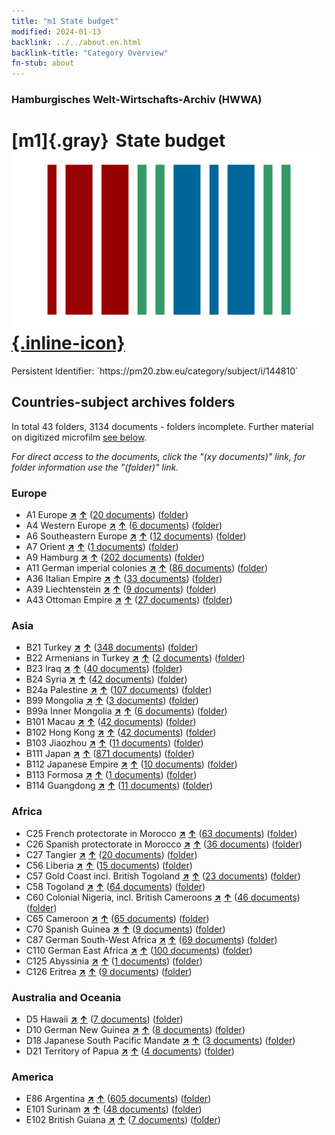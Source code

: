 ```yaml
---
title: "m1 State budget"
modified: 2024-01-13
backlink: ../../about.en.html
backlink-title: "Category Overview"
fn-stub: about
---
```


### Hamburgisches Welt-Wirtschafts-Archiv (HWWA)

# [m1]{.gray}&#8201; State budget &#160; [![Wikidata](/images/Wikidata-logo.svg "Wikidata"){.inline-icon}](http://www.wikidata.org/entity/Q99428008)

<div class="hint">Persistent Identifier: `https://pm20.zbw.eu/category/subject/i/144810`</div>







## Countries-subject archives folders







In total 43 folders, 3134 documents - folders incomplete. Further material on digitized microfilm [see below](#filmsections).

_For direct access to the documents, click the "(xy documents)" link, for folder information use the "(folder)" link._



### Europe

- A1 Europe [**&nearr;**](../../../geo/i/140892/about.en.html "Europe (all folders)") [**&uarr;**](../../../geo/about.en.html#A1 "Country category system") (<a href="https://pm20.zbw.eu/iiifview/folder/sh/140892,144810" title="about: Europe : State budget" target="_blank">20 documents</a>) ([folder](../../../../folder/sh/1408xx/140892/1448xx/144810/about.en.html))
- A4 Western Europe [**&nearr;**](../../../geo/i/140897/about.en.html "Western Europe (all folders)") [**&uarr;**](../../../geo/about.en.html#A4 "Country category system") (<a href="https://pm20.zbw.eu/iiifview/folder/sh/140897,144810" title="about: Western Europe : State budget" target="_blank">6 documents</a>) ([folder](../../../../folder/sh/1408xx/140897/1448xx/144810/about.en.html))
- A6 Southeastern Europe [**&nearr;**](../../../geo/i/140900/about.en.html "Southeastern Europe (all folders)") [**&uarr;**](../../../geo/about.en.html#A6 "Country category system") (<a href="https://pm20.zbw.eu/iiifview/folder/sh/140900,144810" title="about: Southeastern Europe : State budget" target="_blank">12 documents</a>) ([folder](../../../../folder/sh/1409xx/140900/1448xx/144810/about.en.html))
- A7 Orient [**&nearr;**](../../../geo/i/140902/about.en.html "Orient (all folders)") [**&uarr;**](../../../geo/about.en.html#A7 "Country category system") (<a href="https://pm20.zbw.eu/iiifview/folder/sh/140902,144810" title="about: Orient : State budget" target="_blank">1 documents</a>) ([folder](../../../../folder/sh/1409xx/140902/1448xx/144810/about.en.html))
- A9 Hamburg [**&nearr;**](../../../geo/i/140905/about.en.html "Hamburg (all folders)") [**&uarr;**](../../../geo/about.en.html#A9 "Country category system") (<a href="https://pm20.zbw.eu/iiifview/folder/sh/140905,144810" title="about: Hamburg : State budget" target="_blank">202 documents</a>) ([folder](../../../../folder/sh/1409xx/140905/1448xx/144810/about.en.html))
- A11 German imperial colonies [**&nearr;**](../../../geo/i/140960/about.en.html "German imperial colonies (all folders)") [**&uarr;**](../../../geo/about.en.html#A11 "Country category system") (<a href="https://pm20.zbw.eu/iiifview/folder/sh/140960,144810" title="about: German imperial colonies : State budget" target="_blank">86 documents</a>) ([folder](../../../../folder/sh/1409xx/140960/1448xx/144810/about.en.html))
- A36 Italian Empire [**&nearr;**](../../../geo/i/141012/about.en.html "Italian Empire (all folders)") [**&uarr;**](../../../geo/about.en.html#A36 "Country category system") (<a href="https://pm20.zbw.eu/iiifview/folder/sh/141012,144810" title="about: Italian Empire : State budget" target="_blank">33 documents</a>) ([folder](../../../../folder/sh/1410xx/141012/1448xx/144810/about.en.html))
- A39 Liechtenstein [**&nearr;**](../../../geo/i/141016/about.en.html "Liechtenstein (all folders)") [**&uarr;**](../../../geo/about.en.html#A39 "Country category system") (<a href="https://pm20.zbw.eu/iiifview/folder/sh/141016,144810" title="about: Liechtenstein : State budget" target="_blank">9 documents</a>) ([folder](../../../../folder/sh/1410xx/141016/1448xx/144810/about.en.html))
- A43 Ottoman Empire [**&nearr;**](../../../geo/i/141034/about.en.html "Ottoman Empire (all folders)") [**&uarr;**](../../../geo/about.en.html#A43 "Country category system") (<a href="https://pm20.zbw.eu/iiifview/folder/sh/141034,144810" title="about: Ottoman Empire : State budget" target="_blank">27 documents</a>) ([folder](../../../../folder/sh/1410xx/141034/1448xx/144810/about.en.html))

### Asia

- B21 Turkey [**&nearr;**](../../../geo/i/141111/about.en.html "Turkey (all folders)") [**&uarr;**](../../../geo/about.en.html#B21 "Country category system") (<a href="https://pm20.zbw.eu/iiifview/folder/sh/141111,144810" title="about: Turkey : State budget" target="_blank">348 documents</a>) ([folder](../../../../folder/sh/1411xx/141111/1448xx/144810/about.en.html))
- B22 Armenians in Turkey [**&nearr;**](../../../geo/i/141112/about.en.html "Armenians in Turkey (all folders)") [**&uarr;**](../../../geo/about.en.html#B22 "Country category system") (<a href="https://pm20.zbw.eu/iiifview/folder/sh/141112,144810" title="about: Armenians in Turkey : State budget" target="_blank">2 documents</a>) ([folder](../../../../folder/sh/1411xx/141112/1448xx/144810/about.en.html))
- B23 Iraq [**&nearr;**](../../../geo/i/141113/about.en.html "Iraq (all folders)") [**&uarr;**](../../../geo/about.en.html#B23 "Country category system") (<a href="https://pm20.zbw.eu/iiifview/folder/sh/141113,144810" title="about: Iraq : State budget" target="_blank">40 documents</a>) ([folder](../../../../folder/sh/1411xx/141113/1448xx/144810/about.en.html))
- B24 Syria [**&nearr;**](../../../geo/i/141114/about.en.html "Syria (all folders)") [**&uarr;**](../../../geo/about.en.html#B24 "Country category system") (<a href="https://pm20.zbw.eu/iiifview/folder/sh/141114,144810" title="about: Syria : State budget" target="_blank">42 documents</a>) ([folder](../../../../folder/sh/1411xx/141114/1448xx/144810/about.en.html))
- B24a Palestine [**&nearr;**](../../../geo/i/141115/about.en.html "Palestine (all folders)") [**&uarr;**](../../../geo/about.en.html#B24a "Country category system") (<a href="https://pm20.zbw.eu/iiifview/folder/sh/141115,144810" title="about: Palestine : State budget" target="_blank">107 documents</a>) ([folder](../../../../folder/sh/1411xx/141115/1448xx/144810/about.en.html))
- B99 Mongolia [**&nearr;**](../../../geo/i/141261/about.en.html "Mongolia (all folders)") [**&uarr;**](../../../geo/about.en.html#B99 "Country category system") (<a href="https://pm20.zbw.eu/iiifview/folder/sh/141261,144810" title="about: Mongolia : State budget" target="_blank">3 documents</a>) ([folder](../../../../folder/sh/1412xx/141261/1448xx/144810/about.en.html))
- B99a Inner Mongolia [**&nearr;**](../../../geo/i/141264/about.en.html "Inner Mongolia (all folders)") [**&uarr;**](../../../geo/about.en.html#B99a "Country category system") (<a href="https://pm20.zbw.eu/iiifview/folder/sh/141264,144810" title="about: Inner Mongolia : State budget" target="_blank">6 documents</a>) ([folder](../../../../folder/sh/1412xx/141264/1448xx/144810/about.en.html))
- B101 Macau [**&nearr;**](../../../geo/i/141267/about.en.html "Macau (all folders)") [**&uarr;**](../../../geo/about.en.html#B101 "Country category system") (<a href="https://pm20.zbw.eu/iiifview/folder/sh/141267,144810" title="about: Macau : State budget" target="_blank">42 documents</a>) ([folder](../../../../folder/sh/1412xx/141267/1448xx/144810/about.en.html))
- B102 Hong Kong [**&nearr;**](../../../geo/i/141268/about.en.html "Hong Kong (all folders)") [**&uarr;**](../../../geo/about.en.html#B102 "Country category system") (<a href="https://pm20.zbw.eu/iiifview/folder/sh/141268,144810" title="about: Hong Kong : State budget" target="_blank">42 documents</a>) ([folder](../../../../folder/sh/1412xx/141268/1448xx/144810/about.en.html))
- B103 Jiaozhou [**&nearr;**](../../../geo/i/126163/about.en.html "Jiaozhou (all folders)") [**&uarr;**](../../../geo/about.en.html#B103 "Country category system") (<a href="https://pm20.zbw.eu/iiifview/folder/sh/126163,144810" title="about: Jiaozhou : State budget" target="_blank">11 documents</a>) ([folder](../../../../folder/sh/1261xx/126163/1448xx/144810/about.en.html))
- B111 Japan [**&nearr;**](../../../geo/i/141272/about.en.html "Japan (all folders)") [**&uarr;**](../../../geo/about.en.html#B111 "Country category system") (<a href="https://pm20.zbw.eu/iiifview/folder/sh/141272,144810" title="about: Japan : State budget" target="_blank">871 documents</a>) ([folder](../../../../folder/sh/1412xx/141272/1448xx/144810/about.en.html))
- B112 Japanese Empire [**&nearr;**](../../../geo/i/141273/about.en.html "Japanese Empire (all folders)") [**&uarr;**](../../../geo/about.en.html#B112 "Country category system") (<a href="https://pm20.zbw.eu/iiifview/folder/sh/141273,144810" title="about: Japanese Empire : State budget" target="_blank">10 documents</a>) ([folder](../../../../folder/sh/1412xx/141273/1448xx/144810/about.en.html))
- B113 Formosa [**&nearr;**](../../../geo/i/141274/about.en.html "Formosa (all folders)") [**&uarr;**](../../../geo/about.en.html#B113 "Country category system") (<a href="https://pm20.zbw.eu/iiifview/folder/sh/141274,144810" title="about: Formosa : State budget" target="_blank">1 documents</a>) ([folder](../../../../folder/sh/1412xx/141274/1448xx/144810/about.en.html))
- B114 Guangdong [**&nearr;**](../../../geo/i/141275/about.en.html "Guangdong (all folders)") [**&uarr;**](../../../geo/about.en.html#B114 "Country category system") (<a href="https://pm20.zbw.eu/iiifview/folder/sh/141275,144810" title="about: Guangdong : State budget" target="_blank">11 documents</a>) ([folder](../../../../folder/sh/1412xx/141275/1448xx/144810/about.en.html))

### Africa

- C25 French protectorate in Morocco [**&nearr;**](../../../geo/i/141358/about.en.html "French protectorate in Morocco (all folders)") [**&uarr;**](../../../geo/about.en.html#C25 "Country category system") (<a href="https://pm20.zbw.eu/iiifview/folder/sh/141358,144810" title="about: French protectorate in Morocco : State budget" target="_blank">63 documents</a>) ([folder](../../../../folder/sh/1413xx/141358/1448xx/144810/about.en.html))
- C26 Spanish protectorate in Morocco [**&nearr;**](../../../geo/i/141359/about.en.html "Spanish protectorate in Morocco (all folders)") [**&uarr;**](../../../geo/about.en.html#C26 "Country category system") (<a href="https://pm20.zbw.eu/iiifview/folder/sh/141359,144810" title="about: Spanish protectorate in Morocco : State budget" target="_blank">36 documents</a>) ([folder](../../../../folder/sh/1413xx/141359/1448xx/144810/about.en.html))
- C27 Tangier [**&nearr;**](../../../geo/i/141360/about.en.html "Tangier (all folders)") [**&uarr;**](../../../geo/about.en.html#C27 "Country category system") (<a href="https://pm20.zbw.eu/iiifview/folder/sh/141360,144810" title="about: Tangier : State budget" target="_blank">20 documents</a>) ([folder](../../../../folder/sh/1413xx/141360/1448xx/144810/about.en.html))
- C56 Liberia [**&nearr;**](../../../geo/i/141405/about.en.html "Liberia (all folders)") [**&uarr;**](../../../geo/about.en.html#C56 "Country category system") (<a href="https://pm20.zbw.eu/iiifview/folder/sh/141405,144810" title="about: Liberia : State budget" target="_blank">15 documents</a>) ([folder](../../../../folder/sh/1414xx/141405/1448xx/144810/about.en.html))
- C57 Gold Coast incl. British Togoland [**&nearr;**](../../../geo/i/141406/about.en.html "Gold Coast incl. British Togoland (all folders)") [**&uarr;**](../../../geo/about.en.html#C57 "Country category system") (<a href="https://pm20.zbw.eu/iiifview/folder/sh/141406,144810" title="about: Gold Coast incl. British Togoland : State budget" target="_blank">23 documents</a>) ([folder](../../../../folder/sh/1414xx/141406/1448xx/144810/about.en.html))
- C58 Togoland [**&nearr;**](../../../geo/i/141408/about.en.html "Togoland (all folders)") [**&uarr;**](../../../geo/about.en.html#C58 "Country category system") (<a href="https://pm20.zbw.eu/iiifview/folder/sh/141408,144810" title="about: Togoland : State budget" target="_blank">64 documents</a>) ([folder](../../../../folder/sh/1414xx/141408/1448xx/144810/about.en.html))
- C60 Colonial Nigeria, incl. British Cameroons [**&nearr;**](../../../geo/i/141409/about.en.html "Colonial Nigeria, incl. British Cameroons (all folders)") [**&uarr;**](../../../geo/about.en.html#C60 "Country category system") (<a href="https://pm20.zbw.eu/iiifview/folder/sh/141409,144810" title="about: Colonial Nigeria, incl. British Cameroons : State budget" target="_blank">46 documents</a>) ([folder](../../../../folder/sh/1414xx/141409/1448xx/144810/about.en.html))
- C65 Cameroon [**&nearr;**](../../../geo/i/141410/about.en.html "Cameroon (all folders)") [**&uarr;**](../../../geo/about.en.html#C65 "Country category system") (<a href="https://pm20.zbw.eu/iiifview/folder/sh/141410,144810" title="about: Cameroon : State budget" target="_blank">65 documents</a>) ([folder](../../../../folder/sh/1414xx/141410/1448xx/144810/about.en.html))
- C70 Spanish Guinea [**&nearr;**](../../../geo/i/141412/about.en.html "Spanish Guinea (all folders)") [**&uarr;**](../../../geo/about.en.html#C70 "Country category system") (<a href="https://pm20.zbw.eu/iiifview/folder/sh/141412,144810" title="about: Spanish Guinea : State budget" target="_blank">9 documents</a>) ([folder](../../../../folder/sh/1414xx/141412/1448xx/144810/about.en.html))
- C87 German South-West Africa [**&nearr;**](../../../geo/i/141450/about.en.html "German South-West Africa (all folders)") [**&uarr;**](../../../geo/about.en.html#C87 "Country category system") (<a href="https://pm20.zbw.eu/iiifview/folder/sh/141450,144810" title="about: German South-West Africa : State budget" target="_blank">69 documents</a>) ([folder](../../../../folder/sh/1414xx/141450/1448xx/144810/about.en.html))
- C110 German East Africa [**&nearr;**](../../../geo/i/141471/about.en.html "German East Africa (all folders)") [**&uarr;**](../../../geo/about.en.html#C110 "Country category system") (<a href="https://pm20.zbw.eu/iiifview/folder/sh/141471,144810" title="about: German East Africa : State budget" target="_blank">100 documents</a>) ([folder](../../../../folder/sh/1414xx/141471/1448xx/144810/about.en.html))
- C125 Abyssinia [**&nearr;**](../../../geo/i/141482/about.en.html "Abyssinia (all folders)") [**&uarr;**](../../../geo/about.en.html#C125 "Country category system") (<a href="https://pm20.zbw.eu/iiifview/folder/sh/141482,144810" title="about: Abyssinia : State budget" target="_blank">1 documents</a>) ([folder](../../../../folder/sh/1414xx/141482/1448xx/144810/about.en.html))
- C126 Eritrea [**&nearr;**](../../../geo/i/141483/about.en.html "Eritrea (all folders)") [**&uarr;**](../../../geo/about.en.html#C126 "Country category system") (<a href="https://pm20.zbw.eu/iiifview/folder/sh/141483,144810" title="about: Eritrea : State budget" target="_blank">9 documents</a>) ([folder](../../../../folder/sh/1414xx/141483/1448xx/144810/about.en.html))

### Australia and Oceania

- D5 Hawaii [**&nearr;**](../../../geo/i/141595/about.en.html "Hawaii (all folders)") [**&uarr;**](../../../geo/about.en.html#D5 "Country category system") (<a href="https://pm20.zbw.eu/iiifview/folder/sh/141595,144810" title="about: Hawaii : State budget" target="_blank">7 documents</a>) ([folder](../../../../folder/sh/1415xx/141595/1448xx/144810/about.en.html))
- D10 German New Guinea [**&nearr;**](../../../geo/i/141601/about.en.html "German New Guinea (all folders)") [**&uarr;**](../../../geo/about.en.html#D10 "Country category system") (<a href="https://pm20.zbw.eu/iiifview/folder/sh/141601,144810" title="about: German New Guinea : State budget" target="_blank">8 documents</a>) ([folder](../../../../folder/sh/1416xx/141601/1448xx/144810/about.en.html))
- D18 Japanese South Pacific Mandate [**&nearr;**](../../../geo/i/141618/about.en.html "Japanese South Pacific Mandate (all folders)") [**&uarr;**](../../../geo/about.en.html#D18 "Country category system") (<a href="https://pm20.zbw.eu/iiifview/folder/sh/141618,144810" title="about: Japanese South Pacific Mandate : State budget" target="_blank">3 documents</a>) ([folder](../../../../folder/sh/1416xx/141618/1448xx/144810/about.en.html))
- D21 Territory of Papua [**&nearr;**](../../../geo/i/141620/about.en.html "Territory of Papua (all folders)") [**&uarr;**](../../../geo/about.en.html#D21 "Country category system") (<a href="https://pm20.zbw.eu/iiifview/folder/sh/141620,144810" title="about: Territory of Papua : State budget" target="_blank">4 documents</a>) ([folder](../../../../folder/sh/1416xx/141620/1448xx/144810/about.en.html))

### America

- E86 Argentina [**&nearr;**](../../../geo/i/141692/about.en.html "Argentina (all folders)") [**&uarr;**](../../../geo/about.en.html#E86 "Country category system") (<a href="https://pm20.zbw.eu/iiifview/folder/sh/141692,144810" title="about: Argentina : State budget" target="_blank">605 documents</a>) ([folder](../../../../folder/sh/1416xx/141692/1448xx/144810/about.en.html))
- E101 Surinam [**&nearr;**](../../../geo/i/141699/about.en.html "Surinam (all folders)") [**&uarr;**](../../../geo/about.en.html#E101 "Country category system") (<a href="https://pm20.zbw.eu/iiifview/folder/sh/141699,144810" title="about: Surinam : State budget" target="_blank">48 documents</a>) ([folder](../../../../folder/sh/1416xx/141699/1448xx/144810/about.en.html))
- E102 British Guiana [**&nearr;**](../../../geo/i/141700/about.en.html "British Guiana (all folders)") [**&uarr;**](../../../geo/about.en.html#E102 "Country category system") (<a href="https://pm20.zbw.eu/iiifview/folder/sh/141700,144810" title="about: British Guiana : State budget" target="_blank">7 documents</a>) ([folder](../../../../folder/sh/1417xx/141700/1448xx/144810/about.en.html))



<a id="filmsections" />














